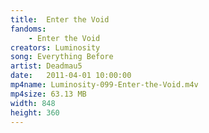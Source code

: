 ```yaml
---
title:  Enter the Void
fandoms:
    - Enter the Void
creators: Luminosity
song: Everything Before
artist: Deadmau5
date:   2011-04-01 10:00:00
mp4name: Luminosity-099-Enter-the-Void.m4v
mp4size: 63.13 MB
width: 848
height: 360
---
```



  
